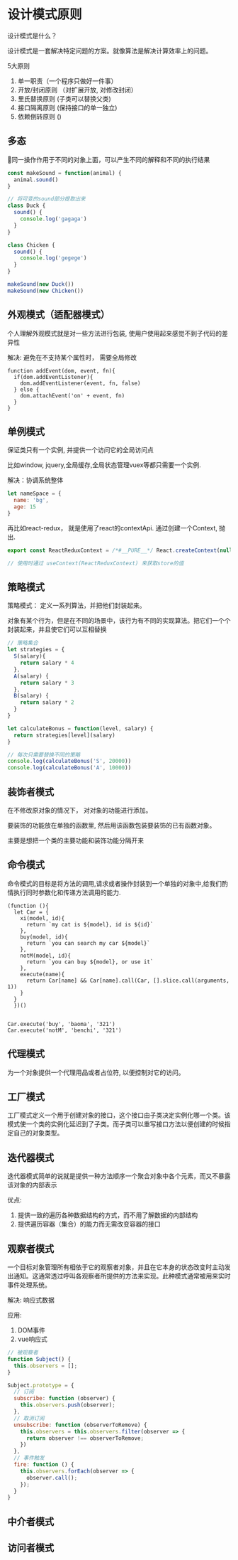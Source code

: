 # 设计模式原则

设计模式是什么？

设计模式是一套解决特定问题的方案。就像算法是解决计算效率上的问题。

5大原则

1. 单一职责（一个程序只做好一件事）
2. 开放/封闭原则 （对扩展开放, 对修改封闭） 
3. 里氏替换原则  (子类可以替换父类)
4. 接口隔离原则 (保持接口的单一独立)
5. 依赖倒转原则 ()

## 多态

同一操作作用于不同的对象上面，可以产生不同的解释和不同的执行结果

```javascript
const makeSound = function(animal) {
  animal.sound()
}

// 将可变的sound部分提取出来
class Duck {
  sound() {
    console.log('gagaga')
  }
}

class Chicken {
  sound() {
    console.log('gegege')
  }
}

makeSound(new Duck())
makeSound(new Chicken())
```

## 外观模式（适配器模式）

个人理解外观模式就是对一些方法进行包装, 使用户使用起来感觉不到子代码的差异性

解决: 避免在不支持某个属性时， 需要全局修改

```
function addEvent(dom, event, fn){
  if(dom.addEventListener){
    dom.addEventListener(event, fn, false)
  } else {
    dom.attachEvent('on' + event, fn)
  }
}

```


## 单例模式

保证类只有一个实例, 并提供一个访问它的全局访问点

比如window, jquery,全局缓存,全局状态管理vuex等都只需要一个实例.

解决：协调系统整体

```javascript
let nameSpace = {
  name: 'bg',
  age: 15
}

```

再比如react-redux， 就是使用了react的contextApi. 通过创建一个Context, 抛出. 

```javascript
export const ReactReduxContext = /*#__PURE__*/ React.createContext(null)

// 使用时通过 useContext(ReactReduxContext) 来获取store的值
```

## 策略模式

策略模式： 定义一系列算法，并把他们封装起来。

对象有某个行为，但是在不同的场景中，该行为有不同的实现算法。把它们一个个封装起来，并且使它们可以互相替换

```javascript
// 策略集合
let strategies = {
  S(salary){
    return salary * 4
  },
  A(salary) {
    return salary * 3
  },
  B(salary) {
    return salary * 2
  }
}

let calculateBonus = function(level, salary) {
  return strategies[level](salary)
}

// 每次只需要替换不同的策略
console.log(calculateBonus('S', 20000))
console.log(calculateBonus('A', 10000))
```

 



## 装饰者模式

在不修改原对象的情况下， 对对象的功能进行添加。

要装饰的功能放在单独的函数里, 然后用该函数包装要装饰的已有函数对象。

主要是想把一个类的主要功能和装饰功能分隔开来

## 命令模式

命令模式的目标是将方法的调用,请求或者操作封装到一个单独的对象中,给我们酌情执行同时参数化和传递方法调用的能力.

```
(function (){
  let Car = {
    xi(model, id){
      return `my cat is ${model}, id is ${id}`
    },
    buy(model, id){
      return `you can search my car ${model}`
    },
    notM(model, id){
      return `you can buy ${model}, or use it`
    },
    execute(name){
      return Car[name] && Car[name].call(Car, [].slice.call(arguments, 1))
    }
  }
  })()


Car.execute('buy', 'baoma', '321')
Car.execute('notM', 'benchi', '321')
```

## 代理模式

为一个对象提供一个代理用品或者占位符, 以便控制对它的访问。

## 工厂模式

工厂模式定义一个用于创建对象的接口，这个接口由子类决定实例化哪一个类。该模式使一个类的实例化延迟到了子类。而子类可以重写接口方法以便创建的时候指定自己的对象类型。



## 迭代器模式

迭代器模式简单的说就是提供一种方法顺序一个聚合对象中各个元素，而又不暴露该对象的内部表示

优点:

1. 提供一致的遍历各种数据结构的方式，而不用了解数据的内部结构
2. 提供遍历容器（集合）的能力而无需改变容器的接口

## 观察者模式

一个目标对象管理所有相依于它的观察者对象，并且在它本身的状态改变时主动发出通知。这通常透过呼叫各观察者所提供的方法来实现。此种模式通常被用来实时事件处理系统。

解决: 响应式数据

应用: 
1. DOM事件
2. vue响应式

``` javascript
// 被观察者
function Subject() {
  this.observers = [];
}

Subject.prototype = {
  // 订阅
  subscribe: function (observer) {
    this.observers.push(observer);
  },
  // 取消订阅
  unsubscribe: function (observerToRemove) {
    this.observers = this.observers.filter(observer => {
      return observer !== observerToRemove;
    })
  },
  // 事件触发
  fire: function () {
    this.observers.forEach(observer => {
      observer.call();
    });
  }
}
```

## 中介者模式

## 访问者模式